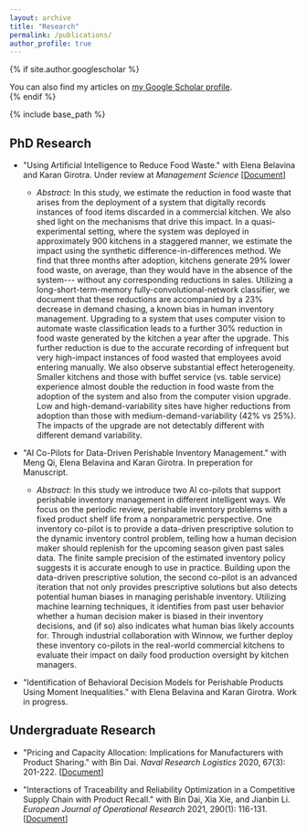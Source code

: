 ```yaml
---
layout: archive
title: "Research"
permalink: /publications/
author_profile: true
---
```


{% if site.author.googlescholar %}
  <div class="wordwrap">You can also find my articles on <a href="{{site.author.googlescholar}}">my Google Scholar profile</a>.</div>
{% endif %}

{% include base_path %}

## PhD Research
* "Using Artificial Intelligence to Reduce Food Waste." with Elena Belavina and Karan Girotra. Under review at *Management Science* [[Document](https://YuNu1210.github.io/files/SSRN_Empirical_Winnow.pdf)]
  * *Abstract*: In this study, we estimate the reduction in food waste that arises from the deployment of a system that digitally records instances of food items discarded in a commercial kitchen. We also shed light on the mechanisms that drive this impact. In a quasi-experimental setting, where the system was deployed in approximately 900 kitchens in a staggered manner, we estimate the impact using the synthetic difference-in-differences method. We find that three months after adoption, kitchens generate 29\% lower food waste, on average, than they would have in the absence of the system--- without any corresponding reductions in sales. Utilizing a long-short-term-memory fully-convolutional-network classifier, we document that these reductions are accompanied by a 23\% decrease in demand chasing, a known bias in human inventory management. Upgrading to a system that uses computer vision to automate waste classification leads to a further 30\% reduction in food waste generated by the kitchen a year after the upgrade. This further reduction is due to the accurate recording of infrequent but very high-impact instances of food wasted that employees avoid entering manually. We also observe substantial effect heterogeneity. Smaller kitchens and those with buffet service (vs. table service) experience almost double the reduction in food waste from the adoption of the system and also from the computer vision upgrade. Low and high-demand-variability sites have higher reductions from adoption than those with medium-demand-variability (42\% vs 25\%). The impacts of the upgrade are not detectably different with different demand variability. 

* "AI Co-Pilots for Data-Driven Perishable Inventory Management." with Meng Qi, Elena Belavina and Karan Girotra. In preperation for Manuscript.
  * *Abstract*: In this study we introduce two AI co-pilots that support perishable inventory management in different intelligent ways. We focus on the periodic review, perishable inventory problems with a fixed product shelf life from a nonparametric perspective. One inventory co-pilot is to provide a data-driven prescriptive solution to the dynamic inventory control problem, telling how a human decision maker should replenish for the upcoming season given past sales data. The finite sample precision of the estimated inventory policy suggests it is accurate enough to use in practice. Building upon the data-driven prescriptive solution, the second co-pilot is an advanced iteration that not only provides prescriptive solutions but also detects potential human biases in managing perishable inventory. Utilizing machine learning techniques, it identifies from past user behavior whether a human decision maker is biased in their inventory decisions, and (if so) also indicates what human bias likely accounts for. Through industrial collaboration with Winnow, we further deploy these inventory co-pilots in the real-world commercial kitchens to evaluate their impact on daily food production oversight by kitchen managers.
  
* "Identification of Behavioral Decision Models for Perishable Products Using Moment Inequalities." with Elena Belavina and Karan Girotra. Work in progress. 

## Undergraduate Research
* "Pricing and Capacity Allocation: Implications for Manufacturers with Product Sharing." with Bin Dai. *Naval Research Logistics* 2020, 67(3): 201-222. [[Document](https://YuNu1210.github.io/files/NRL_ProductSharing.pdf)]

* "Interactions of Traceability and Reliability Optimization in a Competitive Supply Chain with Product Recall." with Bin Dai, Xia Xie, and Jianbin Li. *European Journal of Operational Research* 2021, 290(1): 116-131. [[Document](https://YuNu1210.github.io/files/EJOR_ProductRecall.pdf)]

